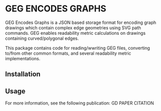 # GEG ENCODES GRAPHS

GEG Encodes Graphs is a JSON based storage format for encoding graph drawings which contain complex edge geometries using SVG path commands. GEG enables readability metric calculations on drawings containing curved/polygonal edges. 

This package contains code for reading/wwriting GEG files, converting to/from other common formats, and several readability metric implementations.

## Installation

## Usage

For more information, see the following publication:
GD PAPER CITATION 